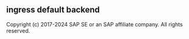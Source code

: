 ## ingress default backend
Copyright (c) 2017-2024 SAP SE or an SAP affiliate company. All rights reserved.
